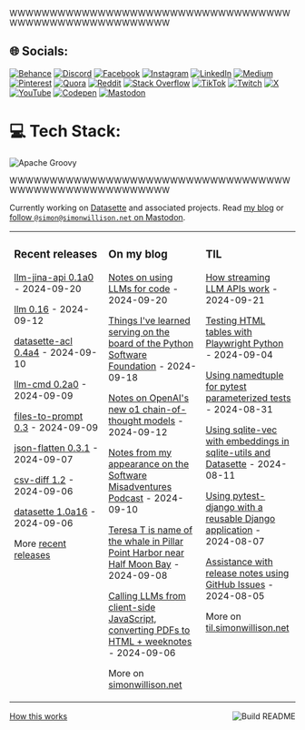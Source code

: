 WWWWWWWWWWWWWWWWWWWWWWWWWWWWWWWWWWWWWWWWWWWWWWWWWWWWWWW

## 🌐 Socials:

[![Behance](https://img.shields.io/badge/Behance-1769ff?logo=behance&logoColor=white)](https://behance.net/nimish05z)
[![Discord](https://img.shields.io/badge/Discord-%237289DA.svg?logo=discord&logoColor=white)](https://discord.gg/nimish05z)
[![Facebook](https://img.shields.io/badge/Facebook-%231877F2.svg?logo=Facebook&logoColor=white)](https://facebook.com/nimish05z)
[![Instagram](https://img.shields.io/badge/Instagram-%23E4405F.svg?logo=Instagram&logoColor=white)](https://instagram.com/nimish05z)
[![LinkedIn](https://img.shields.io/badge/LinkedIn-%230077B5.svg?logo=linkedin&logoColor=white)](https://linkedin.com/in/nimish05z) 
[![Medium](https://img.shields.io/badge/Medium-12100E?logo=medium&logoColor=white)](https://medium.com/@nimish05z)
[![Pinterest](https://img.shields.io/badge/Pinterest-%23E60023.svg?logo=Pinterest&logoColor=white)](https://pinterest.com/nimish05z)
[![Quora](https://img.shields.io/badge/Quora-%23B92B27.svg?logo=Quora&logoColor=white)](https://quora.com/profile/nimish05z)
[![Reddit](https://img.shields.io/badge/Reddit-%23FF4500.svg?logo=Reddit&logoColor=white)](https://reddit.com/user/nimish05z)
[![Stack Overflow](https://img.shields.io/badge/-Stackoverflow-FE7A16?logo=stack-overflow&logoColor=white)](https://stackoverflow.com/users/nimish05z)
[![TikTok](https://img.shields.io/badge/TikTok-%23000000.svg?logo=TikTok&logoColor=white)](https://tiktok.com/@nimish05z)
[![Twitch](https://img.shields.io/badge/Twitch-%239146FF.svg?logo=Twitch&logoColor=white)](https://twitch.tv/nimish05z)
[![X](https://img.shields.io/badge/X-black.svg?logo=X&logoColor=white)](https://x.com/nimish05z)
[![YouTube](https://img.shields.io/badge/YouTube-%23FF0000.svg?logo=YouTube&logoColor=white)](https://youtube.com/@nimish05z)
[![Codepen](https://img.shields.io/badge/Codepen-000000?style=for-the-badge&logo=codepen&logoColor=white)](https://codepen.io/nimish05z)
[![Mastodon](https://img.shields.io/badge/-MASTODON-%232B90D9?style=for-the-badge&logo=mastodon&logoColor=white)](https://mastodon.social/@nimish05z)

# 💻 Tech Stack:

![Apache Groovy](https://img.shields.io/badge/Apache%20Groovy-4298B8.svg?style=flat&logo=Apache+Groovy&logoColor=white)





WWWWWWWWWWWWWWWWWWWWWWWWWWWWWWWWWWWWWWWWWWWWWWWWWWWWWWW



	

Currently working on [Datasette](https://datasette.io/) and associated projects. Read [my blog](https://simonwillison.net/) or <a href="https://fedi.simonwillison.net/@simon">follow `@simon@simonwillison.net` on Mastodon</a>.

<table><tr><td valign="top" width="33%">

### Recent releases
<!-- recent_releases starts -->
[llm-jina-api 0.1a0](https://github.com/simonw/llm-jina-api/releases/tag/0.1a0) - 2024-09-20

[llm 0.16](https://github.com/simonw/llm/releases/tag/0.16) - 2024-09-12

[datasette-acl 0.4a4](https://github.com/datasette/datasette-acl/releases/tag/0.4a4) - 2024-09-10

[llm-cmd 0.2a0](https://github.com/simonw/llm-cmd/releases/tag/0.2a0) - 2024-09-09

[files-to-prompt 0.3](https://github.com/simonw/files-to-prompt/releases/tag/0.3) - 2024-09-09

[json-flatten 0.3.1](https://github.com/simonw/json-flatten/releases/tag/0.3.1) - 2024-09-07

[csv-diff 1.2](https://github.com/simonw/csv-diff/releases/tag/1.2) - 2024-09-06

[datasette 1.0a16](https://github.com/simonw/datasette/releases/tag/1.0a16) - 2024-09-06
<!-- recent_releases ends -->
More [recent releases](https://github.com/simonw/simonw/blob/main/releases.md)
</td><td valign="top" width="34%">

### On my blog
<!-- blog starts -->
[Notes on using LLMs for code](https://simonwillison.net/2024/Sep/20/using-llms-for-code/) - 2024-09-20

[Things I've learned serving on the board of the Python Software Foundation](https://simonwillison.net/2024/Sep/18/board-of-the-python-software-foundation/) - 2024-09-18

[Notes on OpenAI's new o1 chain-of-thought models](https://simonwillison.net/2024/Sep/12/openai-o1/) - 2024-09-12

[Notes from my appearance on the Software Misadventures Podcast](https://simonwillison.net/2024/Sep/10/software-misadventures/) - 2024-09-10

[Teresa T is name of the whale in Pillar Point Harbor near Half Moon Bay](https://simonwillison.net/2024/Sep/8/teresa-t-whale-pillar-point/) - 2024-09-08

[Calling LLMs from client-side JavaScript, converting PDFs to HTML + weeknotes](https://simonwillison.net/2024/Sep/6/weeknotes/) - 2024-09-06
<!-- blog ends -->
More on [simonwillison.net](https://simonwillison.net/)
</td><td valign="top" width="33%">

### TIL
<!-- tils starts -->
[How streaming LLM APIs work](https://til.simonwillison.net/llms/streaming-llm-apis) - 2024-09-21

[Testing HTML tables with Playwright Python](https://til.simonwillison.net/playwright/testing-tables) - 2024-09-04

[Using namedtuple for pytest parameterized tests](https://til.simonwillison.net/pytest/namedtuple-parameterized-tests) - 2024-08-31

[Using sqlite-vec with embeddings in sqlite-utils and Datasette](https://til.simonwillison.net/sqlite/sqlite-vec) - 2024-08-11

[Using pytest-django with a reusable Django application](https://til.simonwillison.net/django/pytest-django) - 2024-08-07

[Assistance with release notes using GitHub Issues](https://til.simonwillison.net/github/release-note-assistance) - 2024-08-05
<!-- tils ends -->
More on [til.simonwillison.net](https://til.simonwillison.net/)
</td></tr></table>

<a href="https://github.com/simonw/simonw/actions"><img src="https://github.com/simonw/simonw/workflows/Build%20README/badge.svg" align="right" alt="Build README"></a> <a href="https://simonwillison.net/2020/Jul/10/self-updating-profile-readme/">How this works</a>